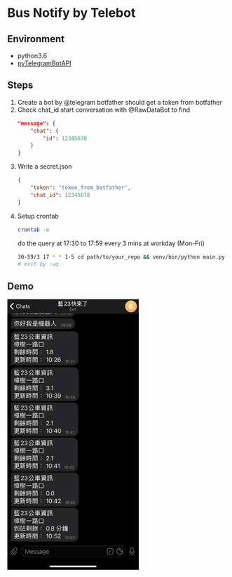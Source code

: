 # Bus Notify by Telebot
## Environment
- python3.6
- [pyTelegramBotAPI](https://github.com/eternnoir/pyTelegramBotAPI)

## Steps
1. Create a bot by @telegram botfather
    should get a token from botfather
2. Check chat_id
    start conversation with @RawDataBot to find
    ```json
    "message": {
        "chat": {
            "id": 12345678
        }
    }
    ```
3. Write a secret.json
    ```json
    {
        "token": "token_from_botfather",
        "chat_id": 12345678
    }
    ```
4. Setup crontab
    ```bash
    crontab -e
    ```
    do the query at 17:30 to 17:59 every 3 mins at workday (Mon-Fri)
    ```bash
    30-59/3 17 * * 1-5 cd path/to/your_repo && venv/bin/python main.py > /tmp/cronlog.txt 2>&1
    # exit by :wq
    ```

## Demo
<img src="docs/demo.png" alt="demo" width="300"/>